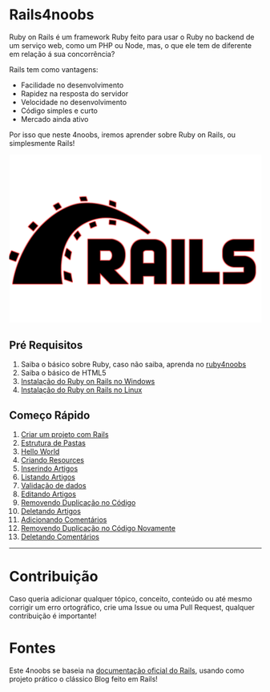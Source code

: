 # Rails4noobs

Ruby on Rails é um framework Ruby feito para usar o Ruby no backend de um serviço web, como um PHP ou Node, mas, o que ele tem de diferente em relação á sua concorrência?

Rails tem como vantagens:

- Facilidade no desenvolvimento
- Rapidez na resposta do servidor
- Velocidade no desenvolvimento
- Código simples e curto
- Mercado ainda ativo

Por isso que neste 4noobs, iremos aprender sobre Ruby on Rails, ou simplesmente Rails!

![Logo](assets/logo.png)

## Pré Requisitos

1. Saiba o básico sobre Ruby, caso não saiba, aprenda no [ruby4noobs](https://github.com/edersonferreira/ruby4noobs)
2. Saiba o básico de HTML5
3. [Instalação do Ruby on Rails no Windows](contents/instalacao-windows/README.md)
4. [Instalação do Ruby on Rails no Linux](contents/instalacao-linux/README.md)

## Começo Rápido

1. [Criar um projeto com Rails](contents/criar-projeto/README.md)
2. [Estrutura de Pastas](contents/estrutura-pastas/README.md)
3. [Hello World](contents/hello-world/README.md)
4. [Criando Resources](contents/criando-resources/README.md)
5. [Inserindo Artigos](contents/inserindo-dados/README.md)
6. [Listando Artigos](contents/listando-dados/README.md)
7. [Validação de dados](contents/validacao-dados/README.md)
8. [Editando Artigos](contents/editando-dados/README.md)
9. [Removendo Duplicação no Código](contents/duplicacao/README.md)
10. [Deletando Artigos](contents/deletando-dados/README.md)
11. [Adicionando Comentários](contents/adicionando-comentarios/README.md)
12. [Removendo Duplicação no Código Novamente](contents/duplicacao2/README.md)
13. [Deletando Comentários](contents/deletando-comentarios/README.md)

----

# Contribuição

Caso queria adicionar qualquer tópico, conceito, conteúdo ou até mesmo corrigir um erro ortográfico, crie uma Issue ou uma Pull Request, qualquer contribuição é importante!

# Fontes

Este 4noobs se baseia na [documentação oficial do Rails](https://guides.rubyonrails.org), usando como projeto prático o clássico Blog feito em Rails!
